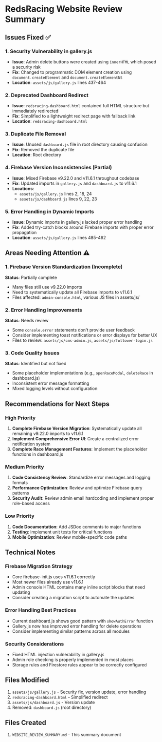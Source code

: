 # RedsRacing Website Review Summary

## Issues Fixed ✅

### 1. Security Vulnerability in gallery.js
- **Issue**: Admin delete buttons were created using `innerHTML` which posed a security risk
- **Fix**: Changed to programmatic DOM element creation using `document.createElement` and `document.createElementNS`
- **Location**: `assets/js/gallery.js` lines 437-464

### 2. Deprecated Dashboard Redirect
- **Issue**: `redsracing-dashboard.html` contained full HTML structure but immediately redirected
- **Fix**: Simplified to a lightweight redirect page with fallback link
- **Location**: `redsracing-dashboard.html`

### 3. Duplicate File Removal
- **Issue**: Unused `dashboard.js` file in root directory causing confusion
- **Fix**: Removed the duplicate file
- **Location**: Root directory

### 4. Firebase Version Inconsistencies (Partial)
- **Issue**: Mixed Firebase v9.22.0 and v11.6.1 throughout codebase
- **Fix**: Updated imports in `gallery.js` and `dashboard.js` to v11.6.1
- **Locations**: 
  - `assets/js/gallery.js` lines 2, 18, 24
  - `assets/js/dashboard.js` lines 9, 22, 23

### 5. Error Handling in Dynamic Imports
- **Issue**: Dynamic imports in gallery.js lacked proper error handling
- **Fix**: Added try-catch blocks around Firebase imports with proper error propagation
- **Location**: `assets/js/gallery.js` lines 485-492

## Areas Needing Attention ⚠️

### 1. Firebase Version Standardization (Incomplete)
**Status**: Partially complete
- Many files still use v9.22.0 imports
- Need to systematically update all Firebase imports to v11.6.1
- Files affected: `admin-console.html`, various JS files in assets/js/

### 2. Error Handling Improvements
**Status**: Needs review
- Some `console.error` statements don't provide user feedback
- Consider implementing toast notifications or error displays for better UX
- Files to review: `assets/js/cms-admin.js`, `assets/js/follower-login.js`

### 3. Code Quality Issues
**Status**: Identified but not fixed
- Some placeholder implementations (e.g., `openRaceModal`, `deleteRace` in dashboard.js)
- Inconsistent error message formatting
- Mixed logging levels without configuration

## Recommendations for Next Steps

### High Priority
1. **Complete Firebase Version Migration**: Systematically update all remaining v9.22.0 imports to v11.6.1
2. **Implement Comprehensive Error UI**: Create a centralized error notification system
3. **Complete Race Management Features**: Implement the placeholder functions in dashboard.js

### Medium Priority
1. **Code Consistency Review**: Standardize error messages and logging formats
2. **Performance Optimization**: Review and optimize Firebase query patterns
3. **Security Audit**: Review admin email hardcoding and implement proper role-based access

### Low Priority
1. **Code Documentation**: Add JSDoc comments to major functions
2. **Testing**: Implement unit tests for critical functions
3. **Mobile Optimization**: Review mobile-specific code paths

## Technical Notes

### Firebase Migration Strategy
- Core firebase-init.js uses v11.6.1 correctly
- Most newer files already use v11.6.1
- Admin console HTML contains many inline script blocks that need updating
- Consider creating a migration script to automate the updates

### Error Handling Best Practices
- Current dashboard.js shows good pattern with `showAuthError` function
- Gallery.js now has improved error handling for delete operations
- Consider implementing similar patterns across all modules

### Security Considerations
- Fixed HTML injection vulnerability in gallery.js
- Admin role checking is properly implemented in most places
- Storage rules and Firestore rules appear to be correctly configured

## Files Modified
1. `assets/js/gallery.js` - Security fix, version update, error handling
2. `redsracing-dashboard.html` - Simplified redirect
3. `assets/js/dashboard.js` - Version update
4. Removed: `dashboard.js` (root directory)

## Files Created
1. `WEBSITE_REVIEW_SUMMARY.md` - This summary document